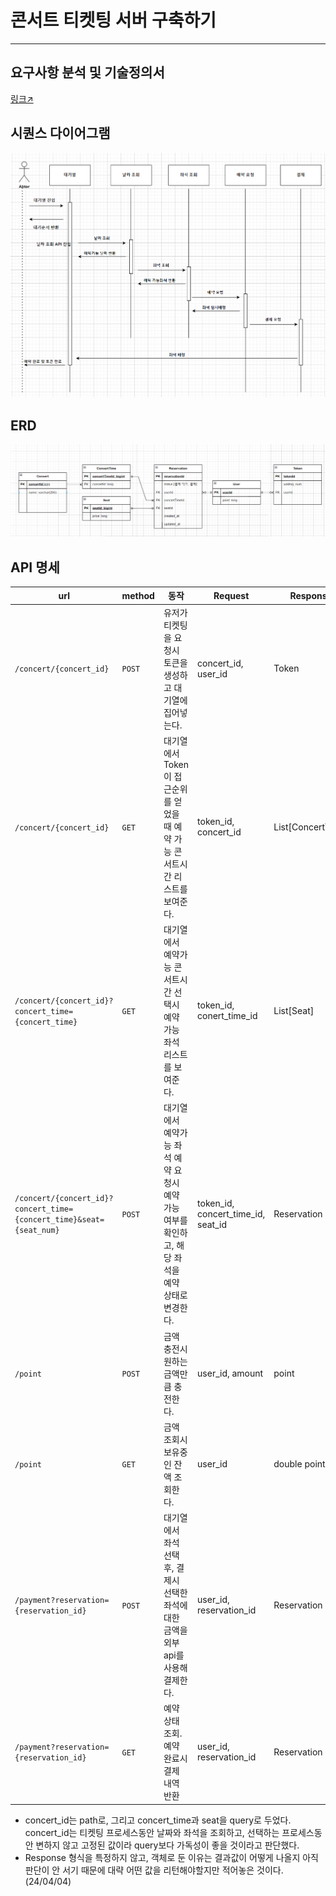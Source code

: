 # 콘서트 티켓팅 서버 구축하기

---

## 요구사항 분석 및 기술정의서
[링크↗](https://github.com/watanka/ticketing/wiki/%EC%BD%98%EC%84%9C%ED%8A%B8-%ED%8B%B0%EC%BC%93%ED%8C%85-%EC%8B%9C%EC%8A%A4%ED%85%9C)

## 시퀀스 다이어그램
![](./sequence%20diagram.png "sequence diagram")


## ERD
![](./ERD.png "ERD")


## API 명세
|url|method|동작                               | Request                             | Response          |
|---|---|---|-------------------------------------|-------------------|
|`/concert/{concert_id}`|	`POST`|  	유저가 티켓팅을 요청시	토큰을 생성하고 대기열에 집어넣는다.| 	concert_id, user_id                | 	Token            |
|`/concert/{concert_id}`|	`GET`|	대기열에서 Token이 접근순위를 얻었을 때	예약 가능 콘서트시간 리스트를 보여준다.| 	token_id, concert_id	              | List[ConcertTime] |
|`/concert/{concert_id}?concert_time={concert_time}`|	`GET`|	대기열에서 예약가능 콘서트시간 선택시	예약 가능 좌석 리스트를 보여준다.| 	token_id, conert_time_id           | 	List[Seat]       |
|`/concert/{concert_id}?concert_time={concert_time}&seat={seat_num}`|	`POST`|	대기열에서 예약가능 좌석 예약 요청시	예약 가능 여부를 확인하고, 해당 좌석을 예약 상태로 변경한다.| 	token_id, concert_time_id, seat_id | 	Reservation      |
|`/point`|	`POST`| 	금액 충전시	원하는 금액만큼 충전한다.| 	user_id, amount                    | 	point           |
|`/point`| 	`GET`| 	금액 조회시	보유중인 잔액 조회한다.| 	user_id                            | 	double point     |
|`/payment?reservation={reservation_id}`|	`POST`| 	대기열에서 좌석 선택 후, 결제시 	선택한 좌석에 대한 금액을 외부api를 사용해 결제한다.| 	user_id, reservation_id            | 	Reservation      |
|`/payment?reservation={reservation_id}`| `GET`| 예약 상태 조회. 예약 완료시 결제 내역 반환 | user_id, reservation_id             | Reservation       |


- concert_id는 path로, 그리고 concert_time과 seat을 query로 두었다. concert_id는 티켓팅 프로세스동안 날짜와 좌석을 조회하고, 선택하는 프로세스동안 변하지 않고 고정된 값이라 query보다 가독성이 좋을 것이라고 판단했다.
- Response 형식을 특정하지 않고, 객체로 둔 이유는 결과값이 어떻게 나올지 아직 판단이 안 서기 때문에 대략 어떤 값을 리턴해야할지만 적어놓은 것이다. (24/04/04)



